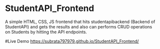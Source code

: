 # StudentAPI_Frontend
A simple HTML, CSS, JS frontend that hits studentapibackend (Backend of StudentAPI) and gets the results and also can performs CRUD operations on Students by hitting the API endpoints.

#Live Demo
https://subrata797979.github.io/StudentAPI_Frontend/
